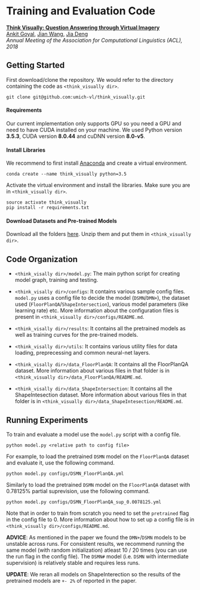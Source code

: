 # Training and Evaluation Code 

[**Think Visually: Question Answering through Virtual Imagery**](http://bit.ly/think_visually_paper)  
[Ankit Goyal](http://imankgoyal.github.io), [Jian Wang](http://jianwang.me/), [Jia Deng](https://www.cs.princeton.edu/~jiadeng/)  
*Annual Meeting of the Association for Computational Linguistics (ACL), 2018*

## Getting Started

First download/clone the repository. We would refer to the directory containing the code as `<think_visually dir>`.

```
git clone git@github.com:umich-vl/think_visually.git
```

#### Requirements
Our current implementation only supports GPU so you need a GPU and need to have CUDA installed on your machine. We used Python version **3.5.3**, CUDA version **8.0.44** and cuDNN version **8.0-v5**.

#### Install Libraries
We recommend to first install [Anaconda](https://anaconda.org/) and create a virtual environment.
```
conda create --name think_visually python=3.5
```

Activate the virtual environment and install the libraries. Make sure you are in `<think_visually dir>`.
```
source activate think_visually
pip install -r requirements.txt
```

#### Download Datasets and Pre-trained Models
Download all the folders [here](http://bit.ly/think_visually_acl_2018). Unzip them and put them in `<think_visually dir>`.

## Code Organization

- `<think_visally dir>/model.py`: The main python script for creating model graph, training and testing.

- `<think_visally dir>/configs`: It contains various sample config files. `model.py` uses a config file to decide the model (`DSMN`/`DMN+`), the dataset used (`FloorPlanQA`/```ShapeIntersection```), various model parameters (like learning rate) etc. More information about the configuration files is present in `<think_visually dir>/configs/README.md`. 

- `<think_visally dir>/results`: It contains all the pretrained models as well as training curves for the pre-trained models.

- `<think_visally dir>/utils`: It contains various utility files for data loading, preprecessing and common neural-net layers.  

- `<think_visally dir>/data_FloorPlanQA`: It contains all the FloorPlanQA dataset. More information about various files in that folder is in `<think_visually dir>/data_FloorPlanQA/README.md`.

- `<think_visally dir>/data_ShapeIntersection`: It contains all the ShapeIntesection dataset. More information about various files in that folder is in `<think_visually dir>/data_ShapeIntesection/README.md`.

## Running Experiments

To train and evaluate a model use the `model.py` script with a config file.
```
python model.py <relative path to config file>
```

For example, to load the pretrained `DSMN` model on the `FloorPlanQA` dataset and evaluate it, use the following command.
```
python model.py configs/DSMN_FloorPlanQA.yml
```

Similarly to load the pretrained `DSMN` model on the `FloorPlanQA` dataset with 0.78125% partial suprevision, use the following command.
```
python model.py configs/DSMN_FloorPlanQA_sup_0.0078125.yml
```

Note that in order to train from scratch you need to set the `pretrained` flag in the config file to 0. More information about how to set up a config file is in `<think_visually dir>/configs/README.md`.

**ADVICE**: As mentioned in the paper we found the `DMN+`/`DSMN` models to be unstable across runs. For consistent results, we recommend running the same model (with random initialization) atleast 10 / 20 times (you can use the run flag in the config file). The `DSMN#` model (i.e. `DSMN` with intermediate supervision) is relatively stable and requires less runs.

**UPDATE**: We reran all models on ShapeInterection so the results of the pretrained models are `+- 2%` of reported in the paper.  
